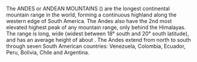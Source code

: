 The ANDES or ANDEAN MOUNTAINS () are the longest continental mountain range in the world, forming a continuous highland along the western edge of South America. The Andes also have the 2nd most elevated highest peak of any mountain range, only behind the Himalayas. The range is long, wide (widest between 18° south and 20° south latitude), and has an average height of about . The Andes extend from north to south through seven South American countries: Venezuela, Colombia, Ecuador, Peru, Bolivia, Chile and Argentina.
